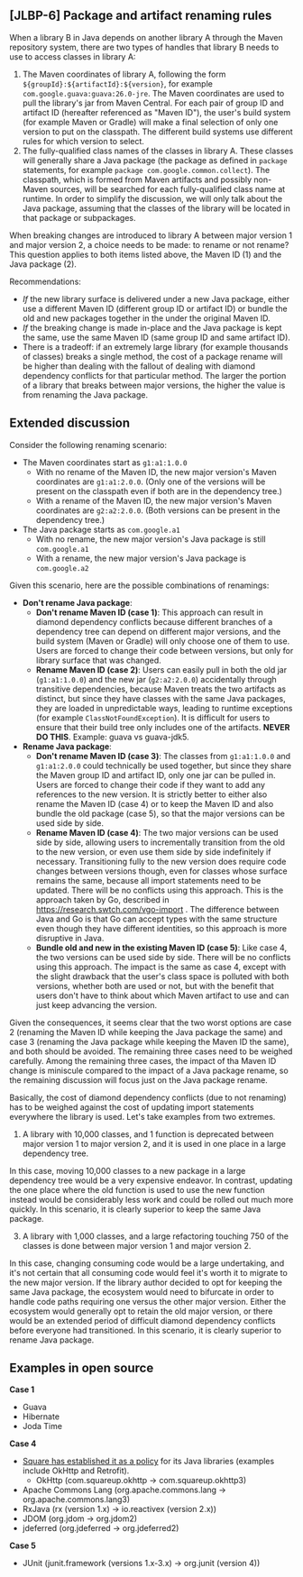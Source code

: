 [JLBP-6] Package and artifact renaming rules
--------------------------------------------

When a library B in Java depends on another library A through the Maven
repository system, there are two types of handles that library B needs to use
to access classes in library A:

1. The Maven coordinates of library A, following the form
   `${groupId}:${artifactId}:${version}`, for example
   `com.google.guava:guava:26.0-jre`. The Maven coordinates are used to pull the
   library's jar from Maven Central. For each pair of group ID and artifact ID
   (hereafter referenced as "Maven ID"), the user's build system (for example
   Maven or Gradle) will make a final selection of only one version to put on
   the classpath. The different build systems use different rules for which
   version to select.
2. The fully-qualified class names of the classes in library A. These classes
   will generally share a Java package (the package as defined in `package`
   statements, for example `package com.google.common.collect`). The classpath,
   which is formed from Maven artifacts and possibly non-Maven sources, will
   be searched for each fully-qualified class name at runtime. In order to
   simplify the discussion, we will only talk about the Java package, assuming
   that the classes of the library will be located in that package or
   subpackages.

When breaking changes are introduced to library A between major version 1
and major version 2, a choice needs to be made: to rename or not rename? This
question applies to both items listed above, the Maven ID (1) and the Java
package (2).

Recommendations:

- *If* the new library surface is delivered under a new Java package, either
  use a different Maven ID (different group ID or artifact ID) or bundle the
  old and new packages together in the under the original Maven ID.
- *If* the breaking change is made in-place and the Java package is kept the
  same, use the same Maven ID (same group ID and same artifact ID).
- There is a tradeoff: if an extremely large library (for example thousands of
  classes) breaks a single method, the cost of a package rename will be higher
  than dealing with the fallout of dealing with diamond dependency conflicts for
  that particular method. The larger the portion of a library that breaks
  between major versions, the higher the value is from renaming the Java package.

Extended discussion
-------------------

Consider the following renaming scenario:

- The Maven coordinates start as `g1:a1:1.0.0`
  - With no rename of the Maven ID, the new major version's Maven coordinates
    are `g1:a1:2.0.0`. (Only one of the versions will be present on the
    classpath even if both are in the dependency tree.)
  - With a rename of the Maven ID, the new major version's Maven coordinates are
    `g2:a2:2.0.0`. (Both versions can be present in the dependency tree.)
- The Java package starts as `com.google.a1`
  - With no rename, the new major version's Java package is still
    `com.google.a1`
  - With a rename, the new major version's Java package is `com.google.a2`

Given this scenario, here are the possible combinations of renamings:

- **Don't rename Java package**:
  - **Don't rename Maven ID (case 1)**: This approach can result in diamond
    dependency conflicts because different branches of a dependency tree can
    depend on different major versions, and the build system (Maven or Gradle)
    will only choose one of them to use. Users are forced to change their code
    between versions, but only for library surface that was changed.
  - **Rename Maven ID (case 2)**: Users can easily pull in both the old jar
    (`g1:a1:1.0.0`) and the new jar (`g2:a2:2.0.0`) accidentally through
    transitive dependencies, because Maven treats the two artifacts as distinct,
    but since they have classes with the same Java packages, they are loaded in
    unpredictable ways, leading to runtime exceptions (for example
    `ClassNotFoundException`). It is difficult for users to ensure that their
    build tree only includes one of the artifacts. **NEVER DO THIS**. Example:
    guava vs guava-jdk5.
- **Rename Java package**:
  - **Don't rename Maven ID (case 3)**: The classes from `g1:a1:1.0.0` and
    `g1:a1:2.0.0` could technically be used together, but since they share the
    Maven group ID and artifact ID, only one jar can be pulled in. Users are
    forced to change their code if they want to add any references to the new
    version. It is strictly better to either also rename the Maven ID (case 4)
    or to keep the Maven ID and also bundle the old package (case 5), so that
    the major versions can be used side by side.
  - **Rename Maven ID (case 4)**: The two major versions can be used side by
    side, allowing users to incrementally transition from the old to the new
    version, or even use them side by side indefinitely if
    necessary. Transitioning fully to the new version does require code changes
    between versions though, even for classes whose surface remains the
    same, because all import statements need to be updated. There will be no
    conflicts using this approach. This is the approach taken by Go, described
    in https://research.swtch.com/vgo-import . The difference between Java and
    Go is that Go can accept types with the same structure even though they
    have different identities, so this approach is more disruptive in Java.
  - **Bundle old and new in the existing Maven ID (case 5)**: Like case 4, the
    two versions can be used side by side. There will be no conflicts using
    this approach. The impact is the same as case 4, except with the slight
    drawback that the user's class space is polluted with both versions, whether
    both are used or not, but with the benefit that users don't have to think
    about which Maven artifact to use and can just keep advancing the version.

Given the consequences, it seems clear that the two worst options are case 2
(renaming the Maven ID while keeping the Java package the same) and case 3
(renaming the Java package while keeping the Maven ID the same), and both should
be avoided. The remaining three cases need to be weighed carefully. Among the
remaining three cases, the impact of tha Maven ID change is miniscule
compared to the impact of a Java package rename, so the remaining discussion
will focus just on the Java package rename.

Basically, the cost of diamond dependency conflicts (due to not renaming) has
to be weighed against the cost of updating import statements everywhere the
library is used. Let's take examples from two extremes.

1. A library with 10,000 classes, and 1 function is deprecated between major
   version 1 to major version 2, and it is used in one place in a large
   dependency tree.

In this case, moving 10,000 classes to a new package in a large dependency tree
would be a very expensive endeavor. In contrast, updating the one place where
the old function is used to use the new function instead would be considerably
less work and could be rolled out much more quickly. In this scenario, it is
clearly superior to keep the same Java package.

3. A library with 1,000 classes, and a large refactoring touching 750 of the
   classes is done between major version 1 and major version 2.

In this case, changing consuming code would be a large undertaking, and it's not
certain that all consuming code would feel it's worth it to migrate to the new
major version. If the library author decided to opt for keeping the same Java
package, the ecosystem would need to bifurcate in
order to handle code paths requiring one versus the other major version. Either
the ecosystem would generally opt to retain the old major version, or there
would be an extended period of difficult diamond dependency conflicts before
everyone had transitioned. In this scenario, it is clearly superior to rename
Java package.

Examples in open source
-----------------------

**Case 1**
- Guava
- Hibernate
- Joda Time

**Case 4**
- [Square has established it as a policy](http://jakewharton.com/java-interoperability-policy-for-major-version-updates/)
for its Java libraries (examples include OkHttp and Retrofit).
  - OkHttp (com.squareup.okhttp -> com.squareup.okhttp3)
- Apache Commons Lang (org.apache.commons.lang -> org.apache.commons.lang3)
- RxJava (rx (version 1.x) -> io.reactivex (version 2.x))
- JDOM (org.jdom -> org.jdom2)
- jdeferred (org.jdeferred -> org.jdeferred2)

**Case 5**
- JUnit (junit.framework (versions 1.x-3.x) -> org.junit (version 4))
